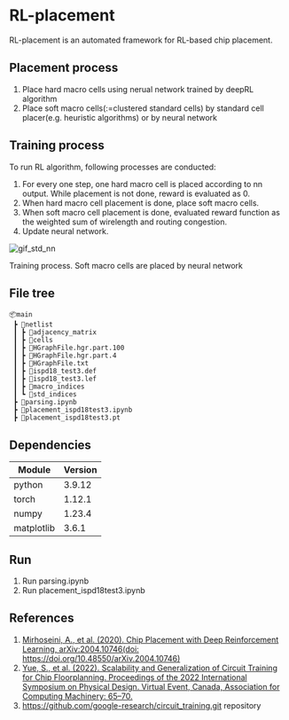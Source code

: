 # RL-placement
RL-placement is an automated framework for RL-based chip placement.


## Placement process
1. Place hard macro cells using nerual network trained by deepRL algorithm
2. Place soft macro cells(:=clustered standard cells) by standard cell placer(e.g. heuristic algorithms) or by neural network

## Training process
To run RL algorithm, following processes are conducted:
1. For every one step, one hard macro cell is placed according to nn output. While placement is not done, reward is evaluated as 0.
2. When hard macro cell placement is done, place soft macro cells.
3. When soft macro cell placement is done, evaluated reward function as the weighted sum of wirelength and routing congestion.
4. Update neural network.

![gif_std_nn](./src/placement_gif_std_nn.gif)

Training process. Soft macro cells are placed by neural network


## File tree

```
📦main
 ┣ 📂netlist
 ┃ ┣ 📜adjacency_matrix
 ┃ ┣ 📜cells
 ┃ ┣ 📜HGraphFile.hgr.part.100
 ┃ ┣ 📜HGraphFile.hgr.part.4
 ┃ ┣ 📜HGraphFile.txt
 ┃ ┣ 📜ispd18_test3.def
 ┃ ┣ 📜ispd18_test3.lef
 ┃ ┣ 📜macro_indices
 ┃ ┗ 📜std_indices
 ┣ 📜parsing.ipynb
 ┣ 📜placement_ispd18test3.ipynb
 ┣ 📜placement_ispd18test3.pt
```

## Dependencies

| Module | Version |
| --- | --- |
| python | 3.9.12 |
| torch | 1.12.1 |
| numpy | 1.23.4 |
| matplotlib | 3.6.1 |

## Run

1. Run parsing.ipynb
2. Run placement_ispd18test3.ipynb

## References

1. [Mirhoseini, A., et al. (2020). Chip Placement with Deep Reinforcement Learning, arXiv:2004.10746(doi: https://doi.org/10.48550/arXiv.2004.10746)](https://arxiv.org/abs/2004.10746)
2. [Yue, S., et al. (2022). Scalability and Generalization of Circuit Training for Chip Floorplanning. Proceedings of the 2022 International Symposium on Physical Design. Virtual Event, Canada, Association for Computing Machinery: 65–70.](https://dl.acm.org/doi/abs/10.1145/3505170.3511478)
3. https://github.com/google-research/circuit_training.git repository
